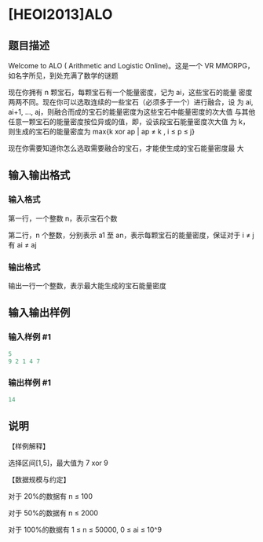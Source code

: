 # [HEOI2013]ALO 

## 题目描述

Welcome to ALO ( Arithmetic and Logistic Online)。这是一个 VR MMORPG， 如名字所见，到处充满了数学的谜题

现在你拥有 n 颗宝石，每颗宝石有一个能量密度，记为 ai，这些宝石的能量 密度两两不同。现在你可以选取连续的一些宝石（必须多于一个）进行融合，设 为 ai, ai+1, …, aj，则融合而成的宝石的能量密度为这些宝石中能量密度的次大值 与其他任意一颗宝石的能量密度按位异或的值，即，设该段宝石能量密度次大值 为 k，则生成的宝石的能量密度为 max{k xor ap | ap ≠ k , i ≤ p ≤ j}

现在你需要知道你怎么选取需要融合的宝石，才能使生成的宝石能量密度最 大

## 输入输出格式

### 输入格式

第一行，一个整数 n，表示宝石个数

第二行，n 个整数，分别表示 a1 至 an，表示每颗宝石的能量密度，保证对于 i ≠ j 有 ai ≠ aj

### 输出格式

输出一行一个整数，表示最大能生成的宝石能量密度

## 输入输出样例

### 输入样例 #1

```cpp
5 
9 2 1 4 7
```


### 输出样例 #1

```cpp
14
```


## 说明

【样例解释】

选择区间[1,5]，最大值为 7 xor 9

【数据规模与约定】

对于 20%的数据有 n ≤ 100

对于 50%的数据有 n ≤ 2000

对于 100%的数据有 1 ≤ n ≤ 50000, 0 ≤ ai ≤ 10^9

